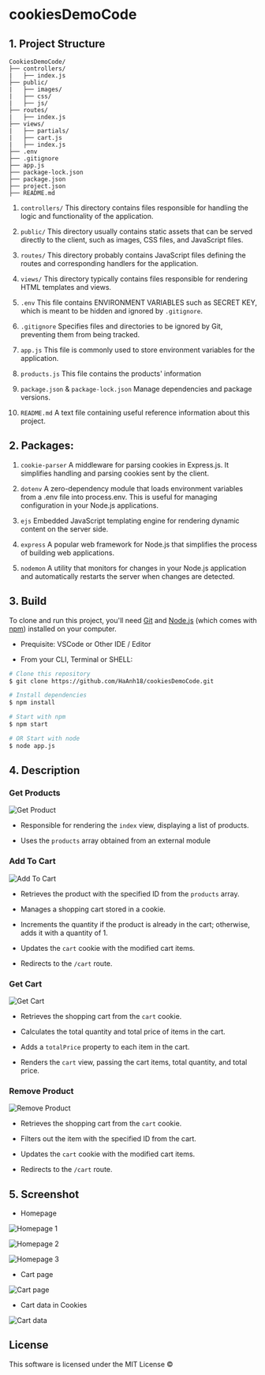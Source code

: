 # cookiesDemoCode

## 1. Project Structure

```
CookiesDemoCode/
├── controllers/
|   ├── index.js
├── public/
|   ├── images/
|   ├── css/
|   ├── js/
├── routes/
|   ├── index.js
├── views/
|   ├── partials/
|   ├── cart.js
|   ├── index.js
├── .env
├── .gitignore
├── app.js
├── package-lock.json
├── package.json
├── project.json
├── README.md
```

1. `controllers/`
This directory contains files responsible for handling the logic and functionality of the application.

2. `public/`
This directory usually contains static assets that can be served directly to the client, such as images, CSS files, and JavaScript files.

3. `routes/`
This directory probably contains JavaScript files defining the routes and corresponding handlers for the application.

4. `views/`
This directory typically contains files responsible for rendering HTML templates and views.

5. `.env`
This file contains ENVIRONMENT VARIABLES such as SECRET KEY, which is meant to be hidden and ignored by `.gitignore`.

6. `.gitignore`
Specifies files and directories to be ignored by Git, preventing them from being tracked.

7. `app.js`
This file is commonly used to store environment variables for the application.

8. `products.js`
This file contains the products' information

9. `package.json` & `package-lock.json`
Manage dependencies and package versions.

10. `README.md`
A text file containing useful reference information about this project.

## 2. Packages:

1. `cookie-parser`
A middleware for parsing cookies in Express.js. It simplifies handling and parsing cookies sent by the client.

2. `dotenv`
A zero-dependency module that loads environment variables from a .env file into process.env. This is useful for managing configuration in your Node.js applications.

3. `ejs`
Embedded JavaScript templating engine for rendering dynamic content on the server side.

4. `express`
A popular web framework for Node.js that simplifies the process of building web applications. 

5. `nodemon`
A utility that monitors for changes in your Node.js application and automatically restarts the server when changes are detected. 

## 3. Build

To clone and run this project, you'll need [Git](https://git-scm.com) and [Node.js](https://nodejs.org/en/download/) (which comes with [npm](https://npmjs.com)) installed on your computer.

- Prequisite: VSCode or Other IDE / Editor

- From your CLI, Terminal or SHELL:

```bash
# Clone this repository
$ git clone https://github.com/HaAnh18/cookiesDemoCode.git

# Install dependencies
$ npm install

# Start with npm
$ npm start

# OR Start with node
$ node app.js
```

## 4. Description

### Get Products 

![Get Product](./public/images)

- Responsible for rendering the `index` view, displaying a list of products.

- Uses the `products` array obtained from an external module

### Add To Cart

![Add To Cart](./public/images/addToCart.png)

- Retrieves the product with the specified ID from the `products` array.

- Manages a shopping cart stored in a cookie.

- Increments the quantity if the product is already in the cart; otherwise, adds it with a quantity of 1.

- Updates the `cart` cookie with the modified cart items.

- Redirects to the `/cart` route.

### Get Cart

![Get Cart](./public/images/getCart.png)

- Retrieves the shopping cart from the `cart` cookie.

- Calculates the total quantity and total price of items in the cart.

- Adds a `totalPrice` property to each item in the cart.

- Renders the `cart` view, passing the cart items, total quantity, and total price.

### Remove Product

![Remove Product](./public/images/removeProduct.png)

- Retrieves the shopping cart from the `cart` cookie.

- Filters out the item with the specified ID from the cart.

- Updates the `cart` cookie with the modified cart items.

- Redirects to the `/cart` route.


## 5. Screenshot

- Homepage 

![Homepage 1](./public/images/homepage-1.JPG)

![Homepage 2](./public/images/homepage-2.png)

![Homepage 3](./public/images/homepage-3.png)

- Cart page

![Cart page](./public/images/cart.png)

- Cart data in Cookies

![Cart data](./public/images/cookies.png)

## License

This software is licensed under the MIT License ©
